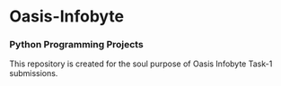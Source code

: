 # Oasis-Infobyte

### Python Programming Projects

This repository is created for the soul purpose of Oasis Infobyte Task-1 submissions.
